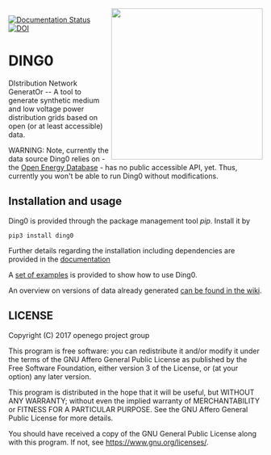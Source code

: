 <img align="right" width="300" height="300" src="https://github.com/openego/ding0/blob/dev/doc/images/DING0_Logo_300px.png">

[![Documentation Status](https://readthedocs.org/projects/ding0/badge/?version=dev)](http://ding0.readthedocs.io/en/dev/?badge=dev)
[![DOI](https://zenodo.org/badge/DOI/10.5281/zenodo.834751.svg)](https://doi.org/10.5281/zenodo.834751)

DING0
=====
DIstribution Network GeneratOr -- A tool to generate synthetic medium and low
voltage power distribution grids based on open (or at least accessible) data.

WARNING: Note, currently the data source Ding0 relies on - the
[Open Energy Database](http://oep.iks.cs.ovgu.de/dataedit/) - has no public
accessible API, yet. Thus, currently you won't be able to run Ding0 without
modifications.

Installation and usage
----------------------

Ding0 is provided through the package management tool *pip*. Install it by

```
pip3 install ding0
```

Further details regarding the installation including dependencies are provided
in the [documentation](https://ding0.readthedocs.io)

A [set of examples](https://ding0.readthedocs.io/en/dev/usage_details.html#examples)
is provided to show how to use Ding0.

An overview on versions of data already generated [can be found in the wiki](https://github.com/openego/ding0/wiki/Ding0-datasets).

LICENSE
-------

Copyright (C) 2017 openego project group

This program is free software: you can redistribute it and/or modify it under
the terms of the GNU Affero General Public License as published by the Free
Software Foundation, either version 3 of the License, or (at your option) any
later version.

This program is distributed in the hope that it will be useful, but WITHOUT
ANY WARRANTY; without even the implied warranty of MERCHANTABILITY or FITNESS
FOR A PARTICULAR PURPOSE. See the GNU Affero General Public License for more
details.

You should have received a copy of the GNU General Public License along with
this program. If not, see https://www.gnu.org/licenses/.
